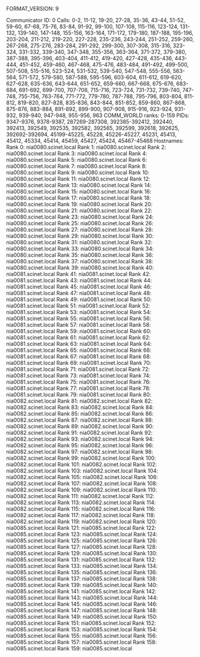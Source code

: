 FORMAT_VERSION: 9

Communicator ID: 0
Calls: 0-2, 11-12, 19-20, 27-28, 35-36, 43-44, 51-52, 59-60, 67-68, 75-76, 83-84, 91-92, 99-100, 107-108, 115-116, 123-124, 131-132, 139-140, 147-148, 155-156, 163-164, 171-172, 179-180, 187-188, 195-196, 203-204, 211-212, 219-220, 227-228, 235-236, 243-244, 251-252, 259-260, 267-268, 275-276, 283-284, 291-292, 299-300, 307-308, 315-316, 323-324, 331-332, 339-340, 347-348, 355-356, 363-364, 371-372, 379-380, 387-388, 395-396, 403-404, 411-412, 419-420, 427-428, 435-436, 443-444, 451-452, 459-460, 467-468, 475-476, 483-484, 491-492, 499-500, 507-508, 515-516, 523-524, 531-532, 539-540, 547-548, 555-556, 563-564, 571-572, 579-580, 587-588, 595-596, 603-604, 611-612, 619-620, 627-628, 635-636, 643-644, 651-652, 659-660, 667-668, 675-676, 683-684, 691-692, 699-700, 707-708, 715-716, 723-724, 731-732, 739-740, 747-748, 755-756, 763-764, 771-772, 779-780, 787-788, 795-796, 803-804, 811-812, 819-820, 827-828, 835-836, 843-844, 851-852, 859-860, 867-868, 875-876, 883-884, 891-892, 899-900, 907-908, 915-916, 923-924, 931-932, 939-940, 947-948, 955-956, 963
COMM_WORLD ranks: 0-159
PIDs: 9347-9376, 9378-9387, 287269-287308, 392385-392412, 392440, 392413, 392549, 392535, 392582, 392565, 392599, 392618, 392625, 392692-392694, 45199-45225, 45228, 45226-45227, 45231, 45413, 45412, 45334, 45414, 45459, 45427, 45424, 45467-45468
Hostnames:
	Rank 0: nia0080.scinet.local
	Rank 1: nia0080.scinet.local
	Rank 2: nia0080.scinet.local
	Rank 3: nia0080.scinet.local
	Rank 4: nia0080.scinet.local
	Rank 5: nia0080.scinet.local
	Rank 6: nia0080.scinet.local
	Rank 7: nia0080.scinet.local
	Rank 8: nia0080.scinet.local
	Rank 9: nia0080.scinet.local
	Rank 10: nia0080.scinet.local
	Rank 11: nia0080.scinet.local
	Rank 12: nia0080.scinet.local
	Rank 13: nia0080.scinet.local
	Rank 14: nia0080.scinet.local
	Rank 15: nia0080.scinet.local
	Rank 16: nia0080.scinet.local
	Rank 17: nia0080.scinet.local
	Rank 18: nia0080.scinet.local
	Rank 19: nia0080.scinet.local
	Rank 20: nia0080.scinet.local
	Rank 21: nia0080.scinet.local
	Rank 22: nia0080.scinet.local
	Rank 23: nia0080.scinet.local
	Rank 24: nia0080.scinet.local
	Rank 25: nia0080.scinet.local
	Rank 26: nia0080.scinet.local
	Rank 27: nia0080.scinet.local
	Rank 28: nia0080.scinet.local
	Rank 29: nia0080.scinet.local
	Rank 30: nia0080.scinet.local
	Rank 31: nia0080.scinet.local
	Rank 32: nia0080.scinet.local
	Rank 33: nia0080.scinet.local
	Rank 34: nia0080.scinet.local
	Rank 35: nia0080.scinet.local
	Rank 36: nia0080.scinet.local
	Rank 37: nia0080.scinet.local
	Rank 38: nia0080.scinet.local
	Rank 39: nia0080.scinet.local
	Rank 40: nia0081.scinet.local
	Rank 41: nia0081.scinet.local
	Rank 42: nia0081.scinet.local
	Rank 43: nia0081.scinet.local
	Rank 44: nia0081.scinet.local
	Rank 45: nia0081.scinet.local
	Rank 46: nia0081.scinet.local
	Rank 47: nia0081.scinet.local
	Rank 48: nia0081.scinet.local
	Rank 49: nia0081.scinet.local
	Rank 50: nia0081.scinet.local
	Rank 51: nia0081.scinet.local
	Rank 52: nia0081.scinet.local
	Rank 53: nia0081.scinet.local
	Rank 54: nia0081.scinet.local
	Rank 55: nia0081.scinet.local
	Rank 56: nia0081.scinet.local
	Rank 57: nia0081.scinet.local
	Rank 58: nia0081.scinet.local
	Rank 59: nia0081.scinet.local
	Rank 60: nia0081.scinet.local
	Rank 61: nia0081.scinet.local
	Rank 62: nia0081.scinet.local
	Rank 63: nia0081.scinet.local
	Rank 64: nia0081.scinet.local
	Rank 65: nia0081.scinet.local
	Rank 66: nia0081.scinet.local
	Rank 67: nia0081.scinet.local
	Rank 68: nia0081.scinet.local
	Rank 69: nia0081.scinet.local
	Rank 70: nia0081.scinet.local
	Rank 71: nia0081.scinet.local
	Rank 72: nia0081.scinet.local
	Rank 73: nia0081.scinet.local
	Rank 74: nia0081.scinet.local
	Rank 75: nia0081.scinet.local
	Rank 76: nia0081.scinet.local
	Rank 77: nia0081.scinet.local
	Rank 78: nia0081.scinet.local
	Rank 79: nia0081.scinet.local
	Rank 80: nia0082.scinet.local
	Rank 81: nia0082.scinet.local
	Rank 82: nia0082.scinet.local
	Rank 83: nia0082.scinet.local
	Rank 84: nia0082.scinet.local
	Rank 85: nia0082.scinet.local
	Rank 86: nia0082.scinet.local
	Rank 87: nia0082.scinet.local
	Rank 88: nia0082.scinet.local
	Rank 89: nia0082.scinet.local
	Rank 90: nia0082.scinet.local
	Rank 91: nia0082.scinet.local
	Rank 92: nia0082.scinet.local
	Rank 93: nia0082.scinet.local
	Rank 94: nia0082.scinet.local
	Rank 95: nia0082.scinet.local
	Rank 96: nia0082.scinet.local
	Rank 97: nia0082.scinet.local
	Rank 98: nia0082.scinet.local
	Rank 99: nia0082.scinet.local
	Rank 100: nia0082.scinet.local
	Rank 101: nia0082.scinet.local
	Rank 102: nia0082.scinet.local
	Rank 103: nia0082.scinet.local
	Rank 104: nia0082.scinet.local
	Rank 105: nia0082.scinet.local
	Rank 106: nia0082.scinet.local
	Rank 107: nia0082.scinet.local
	Rank 108: nia0082.scinet.local
	Rank 109: nia0082.scinet.local
	Rank 110: nia0082.scinet.local
	Rank 111: nia0082.scinet.local
	Rank 112: nia0082.scinet.local
	Rank 113: nia0082.scinet.local
	Rank 114: nia0082.scinet.local
	Rank 115: nia0082.scinet.local
	Rank 116: nia0082.scinet.local
	Rank 117: nia0082.scinet.local
	Rank 118: nia0082.scinet.local
	Rank 119: nia0082.scinet.local
	Rank 120: nia0085.scinet.local
	Rank 121: nia0085.scinet.local
	Rank 122: nia0085.scinet.local
	Rank 123: nia0085.scinet.local
	Rank 124: nia0085.scinet.local
	Rank 125: nia0085.scinet.local
	Rank 126: nia0085.scinet.local
	Rank 127: nia0085.scinet.local
	Rank 128: nia0085.scinet.local
	Rank 129: nia0085.scinet.local
	Rank 130: nia0085.scinet.local
	Rank 131: nia0085.scinet.local
	Rank 132: nia0085.scinet.local
	Rank 133: nia0085.scinet.local
	Rank 134: nia0085.scinet.local
	Rank 135: nia0085.scinet.local
	Rank 136: nia0085.scinet.local
	Rank 137: nia0085.scinet.local
	Rank 138: nia0085.scinet.local
	Rank 139: nia0085.scinet.local
	Rank 140: nia0085.scinet.local
	Rank 141: nia0085.scinet.local
	Rank 142: nia0085.scinet.local
	Rank 143: nia0085.scinet.local
	Rank 144: nia0085.scinet.local
	Rank 145: nia0085.scinet.local
	Rank 146: nia0085.scinet.local
	Rank 147: nia0085.scinet.local
	Rank 148: nia0085.scinet.local
	Rank 149: nia0085.scinet.local
	Rank 150: nia0085.scinet.local
	Rank 151: nia0085.scinet.local
	Rank 152: nia0085.scinet.local
	Rank 153: nia0085.scinet.local
	Rank 154: nia0085.scinet.local
	Rank 155: nia0085.scinet.local
	Rank 156: nia0085.scinet.local
	Rank 157: nia0085.scinet.local
	Rank 158: nia0085.scinet.local
	Rank 159: nia0085.scinet.local
